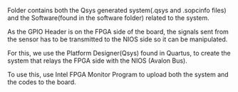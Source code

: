 Folder contains both the Qsys generated system(.qsys and .sopcinfo files) and the Software(found in the software folder) related to the system.

As the GPIO Header is on the FPGA side of the board, the signals sent from the sensor has to be transmitted to the NIOS side so it can be manipulated.

For this, we use the Platform Designer(Qsys) found in Quartus, to create the system that relays the FPGA side with the NIOS (Avalon Bus).

To use this, use Intel FPGA Monitor Program to upload both the system and the codes to the board.
